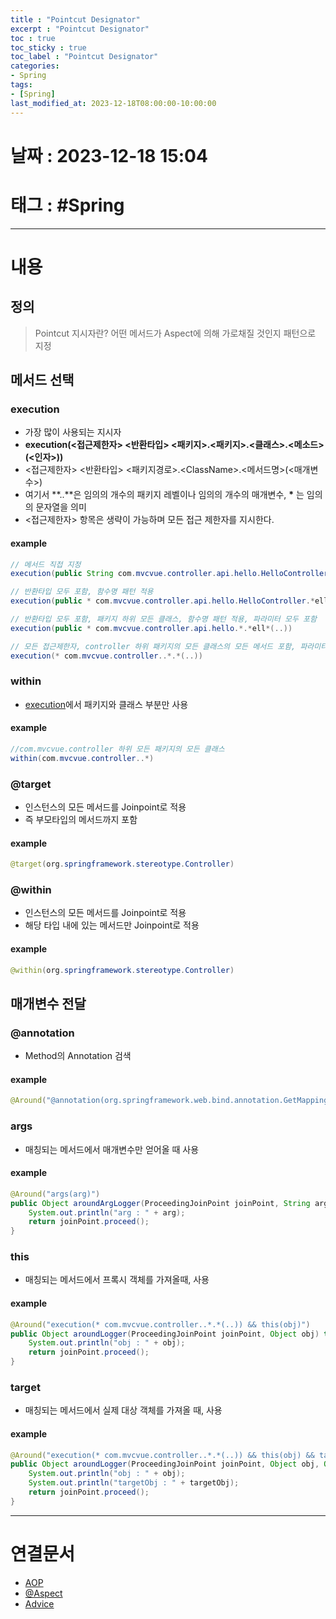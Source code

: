 ```yaml
---
title : "Pointcut Designator"
excerpt : "Pointcut Designator"
toc : true
toc_sticky : true
toc_label : "Pointcut Designator"
categories:
- Spring
tags:
- [Spring]
last_modified_at: 2023-12-18T08:00:00-10:00:00
---
```


# 날짜 : 2023-12-18 15:04

# 태그 : #Spring
---

# 내용

## 정의
> Pointcut 지시자란?
> 어떤 메서드가 Aspect에 의해 가로채질 것인지 패턴으로 지정

## 메서드 선택

### execution
- 가장 많이 사용되는 지시자
- **execution(<접근제한자> <반환타입> <패키지>.<패키지>.<클래스>.<메소드>(<인자>))**
- <접근제한자> <반환타입> <패키지경로>.\<ClassName>.<메서드명>(<매개변수>)
- 여기서 **..**은 임의의 개수의 패키지 레벨이나 임의의 개수의 매개변수, **\*** 는 임의의 문자열을 의미
- <접근제한자> 항목은 생략이 가능하며 모든 접근 제한자를 지시한다.

#### example

```java
// 메서드 직접 지정
execution(public String com.mvcvue.controller.api.hello.HelloController.hello())

// 반환타입 모두 포함, 함수명 패턴 적용
execution(public * com.mvcvue.controller.api.hello.HelloController.*ell*())

// 반환타입 모두 포함, 패키지 하위 모든 클래스, 함수명 패턴 적용, 파라미터 모두 포함
execution(public * com.mvcvue.controller.api.hello.*.*ell*(..))

// 모든 접근제한자, controller 하위 패키지의 모든 클래스의 모든 메서드 포함, 파라미터 모두 포함
execution(* com.mvcvue.controller..*.*(..))
```

### within
- [execution](#execution)에서 패키지와 클래스 부분만 사용

#### example

```java
//com.mvcvue.controller 하위 모든 패키지의 모든 클래스
within(com.mvcvue.controller..*)
```

### @target
- 인스턴스의 모든 메서드를 Joinpoint로 적용
- 즉 부모타입의 메서드까지 포함

#### example

```java
@target(org.springframework.stereotype.Controller)
```

### @within
- 인스턴스의 모든 메서드를 Joinpoint로 적용
- 해당 타입 내에 있는 메서드만 Joinpoint로 적용

#### example

```java
@within(org.springframework.stereotype.Controller)
```

## 매개변수 전달

### @annotation
- Method의 Annotation 검색

#### example

```java
@Around("@annotation(org.springframework.web.bind.annotation.GetMapping)")
```

### args
- 매칭되는 메서드에서 매개변수만 얻어올 때 사용

#### example

```java
@Around("args(arg)")  
public Object aroundArgLogger(ProceedingJoinPoint joinPoint, String arg) throws Throwable{  
    System.out.println("arg : " + arg);  
    return joinPoint.proceed();  
}
```

### this
- 매칭되는 메서드에서 프록시 객체를 가져올때, 사용

#### example

```java
@Around("execution(* com.mvcvue.controller..*.*(..)) && this(obj)")  
public Object aroundLogger(ProceedingJoinPoint joinPoint, Object obj) throws Throwable{  
    System.out.println("obj : " + obj);  
    return joinPoint.proceed();  
}
```

### target
- 매칭되는 메서드에서 실제 대상 객체를 가져올 때, 사용

#### example

```java
@Around("execution(* com.mvcvue.controller..*.*(..)) && this(obj) && target(targetObj)")  
public Object aroundLogger(ProceedingJoinPoint joinPoint, Object obj, Object targetObj) throws Throwable{  
    System.out.println("obj : " + obj);  
    System.out.println("targetObj : " + targetObj);  
    return joinPoint.proceed();  
}
```

---

# 연결문서
- [AOP](../../spring/Spring-AOP)
- [@Aspect](../../aop/AOP-@Aspect)
- [Advice](../../spring/Spring-Advice)